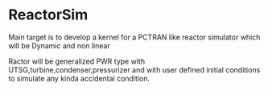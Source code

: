 # ReactorSim
Main target is to develop a kernel for a PCTRAN like reactor simulator which will be Dynamic and non linear 

Ractor will be generalized PWR type with UTSG,turbine,condenser,pressurizer and with user defined initial conditions to 
simulate any kinda accidental condition.
